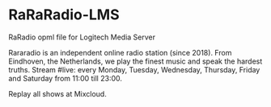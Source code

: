 # RaRaRadio-LMS
RaRadio opml file for Logitech Media Server

Rararadio is an independent online radio station (since 2018). 
From Eindhoven, the Netherlands, we play the finest music and speak the hardest truths. 
Stream #live: every Monday, Tuesday, Wednesday, Thursday, Friday and Saturday from 11:00 till 23:00. 

Replay all shows at Mixcloud.

